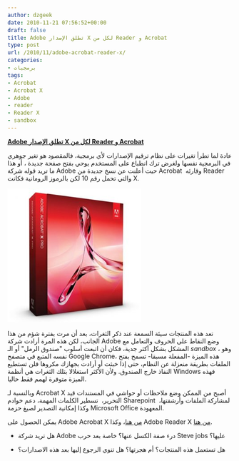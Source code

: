 ```yaml
---
author: dzgeek
date: 2010-11-21 07:56:52+00:00
draft: false
title: Adobe تطلق الإصدار X لكل من Reader و Acrobat
type: post
url: /2010/11/adobe-acrobat-reader-x/
categories:
- برمجيات
tags:
- Acrobat
- Acrobat X
- Adobe
- reader
- Reader X
- sandbox
---
```


**[Adobe تطلق الإصدار X لكل من Reader و Acrobat]( https://www.it-scoop.com/2010/11/adobe-acrobat-reader-x/)**


عادة لما تطرأ تغيرات على نظام ترقيم الإصدارات لأي برمجية، فالمقصود هو تغير جوهري في البرمجية نفسها ولغرض ترك انطباع على المستخدم يوحي بفتح صفحة جديدة ، أو هذا ما تريد قوله شركة Adobe حيث أعلنت عن نسخ جديدة من Acrobat  وقارئه Reader والتي تحمل رقم 10 لكن بالرموز الرومانية فكانت X.

[![](Adobe-Acrobat-X-300x300.jpg)
]( https://www.it-scoop.com/2010/11/adobe-acrobat-reader-x/)

تعد هذه المنتجات سيئة السمعة عند ذكر الثغرات، بعد أن مرت بفترة شؤم من هذا الجانب، لكن هذه المرة أرادت شركة Adobe وضع النقاط على الحروف والتعامل مع المشكل بشكل أكثر جدية، فكان أن اتبعت أسلوب "صندوق الرمل" أو الـ _sandbox_ ، وهو نفسه المتبع في متصفح Google Chrome، هذه الميزة -المفعلة مسبقا- تسمح بفتح الملفات بطريقة منعزلة عن النظام، حتى إذا خبثت أو أرادت بجهازك مكروها فلن تستطيع النفاذ خارج الصندوق. ولأن الأكثر استغلالا بتلك الثغرات هي أنظمة Windows فهذه الميزة متوفرة لهمم فقط حاليا.

وبالنسبة لـ Acrobat X أصبح من الممكن وضع ملاحظات أو حواشي في المستندات قيد التحرير،  تسطير الكلمات المهمة، دعم خوادم Sharepoint  لمشاركة الملفات وأرشفتها، وكذا إمكانية التصدير لصيغ حزمة Microsoft Office المعهودة.

يمكن الحصول على Adobe Acrobat X [من هنا](http://www.adobe.com/products/acrobat.html)، وكذا Adobe Reader X [من هنا](http://www.adobe.com/products/reader.html).

- هل تريد شركة Adobe درء صفة الكسل عنها؟ خاصة بعد حرب Steve jobs عليها؟

- هل تستعمل هذه المنتجات؟ أم هجرتها؟ هل تنوي الرجوع إليها بعد هذه الاصدارات؟
